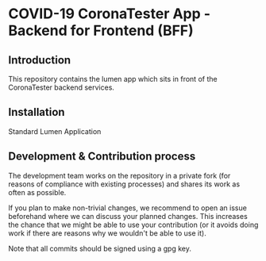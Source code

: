 # COVID-19 CoronaTester App - Backend for Frontend (BFF)

## Introduction
This repository contains the lumen app which sits in front of the CoronaTester backend services.

## Installation
Standard Lumen Application

## Development & Contribution process

The development team works on the repository in a private fork (for reasons of compliance with existing processes) and shares its work as often as possible.

If you plan to make non-trivial changes, we recommend to open an issue beforehand where we can discuss your planned changes.
This increases the chance that we might be able to use your contribution (or it avoids doing work if there are reasons why we wouldn't be able to use it).

Note that all commits should be signed using a gpg key.

